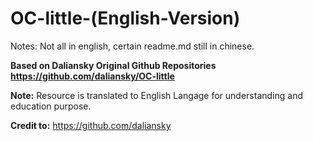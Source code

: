 # OC-little-(English-Version)

Notes: Not all in english, certain readme.md still in chinese. 

**Based on Daliansky Original Github Repositories https://github.com/daliansky/OC-little**

**Note:** Resource is translated to English Langage for understanding and education purpose. 

**Credit to:** https://github.com/daliansky
